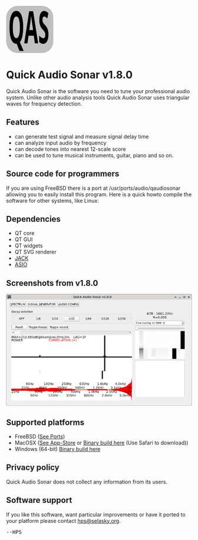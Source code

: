 <IMG SRC="https://raw.githubusercontent.com/hselasky/qaudiosonar/main/qaudiosonar_128x128.png"></IMG>
# Quick Audio Sonar v1.8.0

Quick Audio Sonar is the software you need to tune your professional
audio system. Unlike other audio analysis tools Quick Audio Sonar uses
triangular waves for frequency detection.

## Features

- can generate test signal and measure signal delay time
- can analyze input audio by frequency
- can decode tones into nearest 12-scale score
- can be used to tune musical instruments, guitar, piano and so on.

## Source code for programmers

If you are using FreeBSD there is a port at
/usr/ports/audio/qaudiosonar allowing you to easily install this
program. Here is a quick howto compile the software for other systems,
like Linux:

## Dependencies
<ul>
  <li> QT core</li>
  <li> QT GUI</li>
  <li> QT widgets</li>
  <li> QT SVG renderer</li>
  <li> <A HREF="https://jackaudio.org">JACK</A> </li>
  <li> <A HREF="http://www.asio4all.org">ASIO</A> </li>
</ul>

## Screenshots from v1.8.0
<IMG SRC="https://raw.githubusercontent.com/hselasky/qaudiosonar/main/www/screenshot003.png"></IMG>

## Supported platforms
- FreeBSD (<A HREF="http://www.freshports.org/audio/qaudiosonar">See Ports</A>)
- MacOSX (<A HREF="https://apps.apple.com/us/app/quick-audio-sonar/id1473157802?mt=12">See App-Store</A> or <A HREF="http://www.selasky.org/downloads/QuickAudioSonar.dmg">Binary build here</A> (Use Safari to download))
- Windows (64-bit) <A HREF="http://www.selasky.org/downloads/qaudiosonar-binary-win64.zip">Binary build here</A>

## Privacy policy
Quick Audio Sonar does not collect any information from its users.

## Software support
If you like this software, want particular improvements or have it ported
to your platform please contact <A HREF="mailto:hps&#x40;selasky.org">hps&#x40;selasky.org</A>.

<PRE>
--HPS
</PRE>
